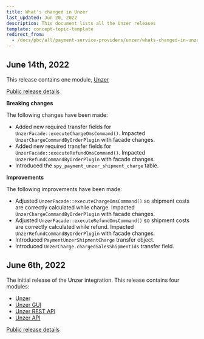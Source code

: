 ```yaml
---
title: What's changed in Unzer
last_updated: Jun 20, 2022
description: This document lists all the Unzer releases
template: concept-topic-template
redirect_from:
  - /docs/pbc/all/payment-service-providers/unzer/whats-changed-in-unzer.html
---
```


## June 14th, 2022

This release contains one module, [Unzer](https://github.com/spryker-eco/unzer/releases/tag/1.0.1)

[Public release details](https://api.release.spryker.com/release-group/4208)


**Breaking changes**

The following changes have been made:
* Added new required transfer fields for `UnzerFacade::executeChargeOmsCommand()`. Impacted `UnzerChargeCommandByOrderPlugin` with facade changes.
* Added new required transfer fields for `UnzerFacade::executeRefundOmsCommand()`. Impacted `UnzerRefundCommandByOrderPlugin` with facade changes.
* Introduced the `spy_payment_unzer_shipment_charge` table.

**Improvements**

The following improvements have been made:
* Adjusted `UnzerFacade::executeChargeOmsCommand()` so shipment costs are correctly calculated while charge. Impacted `UnzerChargeCommandByOrderPlugin` with facade changes.
* Adjusted `UnzerFacade::executeRefundOmsCommand()` so shipment costs are correctly calculated while refund. Impacted `UnzerRefundCommandByOrderPlugin` with facade changes.
* Introduced `PaymentUnzerShipmentCharge` transfer object.
* Introduced `UnzerCharge.chargedSalesShipmentIds` transfer field.


## June 6th, 2022

The initial release of the Unzer integration. This release contains four modules:
* [Unzer](https://github.com/spryker-eco/unzer/releases/tag/1.0.0)
* [Unzer GUI](https://github.com/spryker-eco/unzer-gui/releases/tag/1.0.0)
* [Unzer REST API](https://github.com/spryker-eco/unzer-rest-api/releases/tag/0.1.0)
* [Unzer API](https://github.com/spryker-eco/unzer-api/releases/tag/1.0.0)

[Public release details](https://api.release.spryker.com/release-group/4066)
